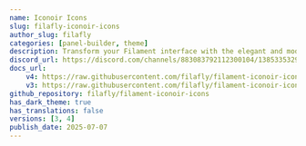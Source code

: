 ```yaml
---
name: Iconoir Icons
slug: filafly-iconoir-icons
author_slug: filafly
categories: [panel-builder, theme]
description: Transform your Filament interface with the elegant and modern Iconoir icon set, a perfect replacement for the default icons.
discord_url: https://discord.com/channels/883083792112300104/1385335329095024702
docs_url:
    v4: https://raw.githubusercontent.com/filafly/filament-iconoir-icons/refs/heads/2.x/README.md
    v3: https://raw.githubusercontent.com/filafly/filament-iconoir-icons/refs/heads/main/README.md
github_repository: filafly/filament-iconoir-icons
has_dark_theme: true
has_translations: false
versions: [3, 4]
publish_date: 2025-07-07
---
```

